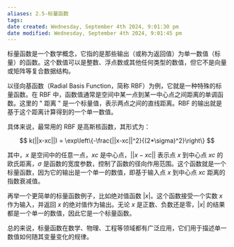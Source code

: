 ```yaml
---
aliases: 2.5-标量函数
tags:
date created: Wednesday, September 4th 2024, 9:01:30 pm
date modified: Wednesday, September 4th 2024, 9:01:45 pm
---
```

标量函数是一个数学概念，它指的是那些输出（或称为返回值）为单一数值（标量）的函数。这个数值可以是整数、浮点数或其他任何类型的数值，但它不是向量或矩阵等复合数据结构。

以径向基函数（Radial Basis Function，简称 RBF）为例，它就是一种特殊的标量函数。在 RBF 中，函数值通常是空间中某一点到某一中心点之间距离的单调函数。这里的 " 距离 " 是一个标量值，表示两点之间的直线距离。RBF 的输出就是基于这个距离计算得到的一个单一数值。

具体来说，最常用的 RBF 是高斯核函数，其形式为：

$$ k(||x-xc||) = \exp\left\{-\frac{||x-xc||^2}{(2*\sigma)^2}\right\} $$

其中，$x$ 是空间中的任意一点，$xc$ 是中心点，$||x-xc||$ 表示点 $x$ 到中心点 $xc$ 的欧氏距离，$\sigma$ 是函数的宽度参数，控制了函数的径向作用范围。这个函数就是一个标量函数，因为它的输出是一个单一的数值，即基于输入点 $x$ 到中心点 $xc$ 距离的指数衰减值。

再举一个更简单的标量函数例子，比如绝对值函数 $|x|$。这个函数接受一个实数 $x$ 作为输入，并返回 $x$ 的绝对值作为输出。无论 $x$ 是正数、负数还是零，$|x|$ 的结果都是一个单一的数值，因此它是一个标量函数。

总的来说，标量函数在数学、物理、工程等领域都有广泛应用，它们用于描述单一数值如何随其变量变化的规律。
